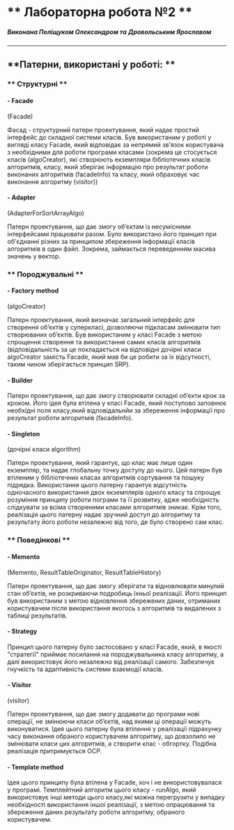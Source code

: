 # ** Лабораторна робота №2 **
##### Виконана Поліщуком Олександром та Дровольським Ярославом 

__________________

##	 **Патерни, використані у роботі: **

### **  Структурні ** ###
#### - Facade ####

(Facade)

Фасад - структурний патерн проектування, який надає простий інтерфейс до складної системи класів. 
Був використаним у роботі у вигляді класу Facade, який відповідає за непрямий зв'язок користувача з 
необхідними для роботи програми класами (зокрема це стосується класів (algoCreator), які створюють екземпляри бібліотечних класів алгоритмів, класу, який зберігає інформацію
про результат роботи виконаних алгоритмів (facadeInfo) та класу, який обраховує час виконання алгоритму (visitor))

#### - Adapter ####

(AdapterForSortArrayAlgo)

 Патерн проектування, що дає змогу об’єктам із несумісними інтерфейсами працювати разом. Було використано його принцип при об'єднанні різних за 
 принципом збереження інформації класів алгоритмів в один файл. Зокрема, займається переведенням масива значень у вектор.

### **  Породжувальні ** ###

#### - Factory method ####

(algoCreator)

 Патерн проектування, який визначає загальний інтерфейс для створення об’єктів у суперкласі, дозволяючи підкласам змінювати тип створюваних об’єктів. Був використаним у класі Facade з метою спрощення створення та використання самих класів алгоритмів (відповідальність за це покладається на відповідні дочірні класи algoCreator замість Facade, який мав би це робити за їх відсутності, таким чином зберігається принцип SRP). 

 #### - Builder ####

 Патерн проектування, що дає змогу створювати складні об’єкти крок за кроком. Його ідея була втілена у класі Facade, який поступово заповнює необхідні поля класу,який відповідальнйи за збереження інформації про результат роботи алгоритмів (facadeInfo).


 #### - Singleton ####

(дочірні класи algorithm)

Патерн проектування, який гарантує, що клас має лише один екземпляр, та надає глобальну точку доступу до нього. Цей патерн був втіленим у бібліотечних класах алгоритмів сортування та пошуку підрядка. Використання цього патерну гарантує відсутність одночасного використання двох екземплярів одного класу та спрощує розуміння принципу роботи пограми та її розвитку, адже необхідність слідкувати за всіма створеними класами алгоритмів зникає. Крім того, реалізація цього патерну надає зручний доступ до алгоритму та результату його роботи незалежно від того, де було створено сам клас.

### **  Поведінкові ** ###

 #### - Memento ####

 (Memento, ResultTableOriginator, ResultTableHistory)

 Патерн проектування, що дає змогу зберігати та відновлювати минулий стан об’єктів, не розкриваючи подробиць їхньої реалізації. Його принцип був використаним з метою відновлення збережених даних, отриманих користувачем після використання якогось з алгоритмів та видалених з таблиці результатів. 

 #### - Strategy ####

 Принцип цього патерну було застосовано у класі Facade, який, в якості "стратегії" приймає посилання на породжувальника класу алгоритму, а далі використовує його незалежно від реалізації самого. Забезпечує гнучкість та адаптивність системи взаємодії класів.


#### - Visitor ####

(visitor)

Патерн проектування, що дає змогу додавати до програми нові операції, не змінюючи класи об’єктів, над якими ці операції можуть виконуватися. Ідея цього патерну була втілення у реалізації підрахунку часу виконання обраного користувачем алгоритму, що довзолило не змінювати класи цих алгоритмів, а створити клас - обгортку. Подібна реалізація притримується OCP.

#### - Template method ####

Ідея цього принципу була втілена у Facade, хоч і не використовувалася у програмі. Темплейтний алгоритм цього класу - runAlgo, який використовує інші методи цього класу,які можна перегрузити у випадку необхідності використання іншої реалізації, з метою опрацювання та збереження даних результату роботи алгоритму, обраного користувачем.

